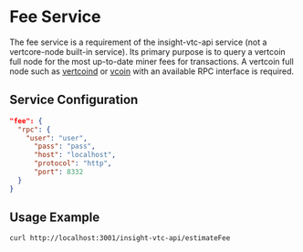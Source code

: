 # Fee Service

The fee service is a requirement of the insight-vtc-api service (not a vertcore-node built-in service). Its primary purpose is to query a vertcoin full node for the most up-to-date miner fees for transactions. A vertcoin full node such as [vertcoind](https://github.com/vertcoin/vertcoin) or [vcoin](https://github.com/Cubey2019/vcoin) with an available RPC interface is required.

## Service Configuration

```json
"fee": {
  "rpc": {
    "user": "user",
      "pass": "pass",
      "host": "localhost",
      "protocol": "http",
      "port": 8332
  }
}
```
## Usage Example

```bash
curl http://localhost:3001/insight-vtc-api/estimateFee
```
